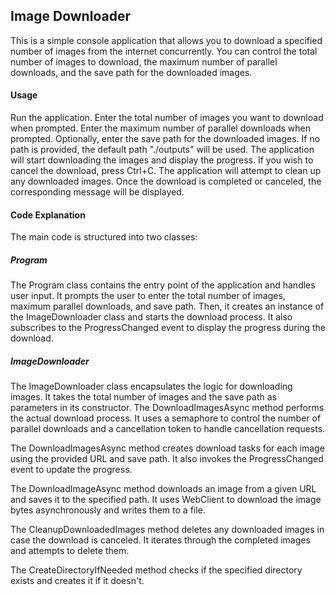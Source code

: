 ## Image Downloader
This is a simple console application that allows you to download a specified number of images from the internet concurrently. You can control the total number of images to download, the maximum number of parallel downloads, and the save path for the downloaded images.

#### Usage
Run the application.
Enter the total number of images you want to download when prompted.
Enter the maximum number of parallel downloads when prompted.
Optionally, enter the save path for the downloaded images. If no path is provided, the default path "./outputs" will be used.
The application will start downloading the images and display the progress.
If you wish to cancel the download, press Ctrl+C. The application will attempt to clean up any downloaded images.
Once the download is completed or canceled, the corresponding message will be displayed.

#### Code Explanation
The main code is structured into two classes:

##### Program
The Program class contains the entry point of the application and handles user input. It prompts the user to enter the total number of images, maximum parallel downloads, and save path. Then, it creates an instance of the ImageDownloader class and starts the download process. It also subscribes to the ProgressChanged event to display the progress during the download.

##### ImageDownloader
The ImageDownloader class encapsulates the logic for downloading images. It takes the total number of images and the save path as parameters in its constructor. The DownloadImagesAsync method performs the actual download process. It uses a semaphore to control the number of parallel downloads and a cancellation token to handle cancellation requests.

The DownloadImagesAsync method creates download tasks for each image using the provided URL and save path. It also invokes the ProgressChanged event to update the progress.

The DownloadImageAsync method downloads an image from a given URL and saves it to the specified path. It uses WebClient to download the image bytes asynchronously and writes them to a file.

The CleanupDownloadedImages method deletes any downloaded images in case the download is canceled. It iterates through the completed images and attempts to delete them.

The CreateDirectoryIfNeeded method checks if the specified directory exists and creates it if it doesn't.